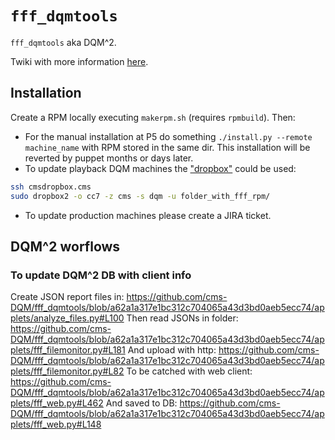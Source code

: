 # `fff_dqmtools`

`fff_dqmtools` aka DQM^2.

Twiki with more information [here](https://twiki.cern.ch/twiki/bin/viewauth/CMS/DQMOnlineFFFTools).

## Installation

Create a RPM locally executing `makerpm.sh` (requires `rpmbuild`). Then:

* For the manual installation at P5 do something `./install.py --remote machine_name` with RPM stored in the same dir. This installation will be reverted by puppet months or days later.
* To update playback DQM machines the ["dropbox"](https://twiki.cern.ch/twiki/bin/view/CMS/ClusterUsersGuide#How_to_use_the_dropbox_computer) could be used:
```bash
ssh cmsdropbox.cms
sudo dropbox2 -o cc7 -z cms -s dqm -u folder_with_fff_rpm/
```
* To update production machines please create a JIRA ticket.

## DQM^2 worflows

### To update DQM^2 DB with client info

Create JSON report files in:
https://github.com/cms-DQM/fff_dqmtools/blob/a62a1a317e1bc312c704065a43d3bd0aeb5ecc74/applets/analyze_files.py#L100
Then read JSONs in folder:
https://github.com/cms-DQM/fff_dqmtools/blob/a62a1a317e1bc312c704065a43d3bd0aeb5ecc74/applets/fff_filemonitor.py#L181
And upload with http:
https://github.com/cms-DQM/fff_dqmtools/blob/a62a1a317e1bc312c704065a43d3bd0aeb5ecc74/applets/fff_filemonitor.py#L82
To be catched with web client:
https://github.com/cms-DQM/fff_dqmtools/blob/a62a1a317e1bc312c704065a43d3bd0aeb5ecc74/applets/fff_web.py#L462
And saved to DB:
https://github.com/cms-DQM/fff_dqmtools/blob/a62a1a317e1bc312c704065a43d3bd0aeb5ecc74/applets/fff_web.py#L148
